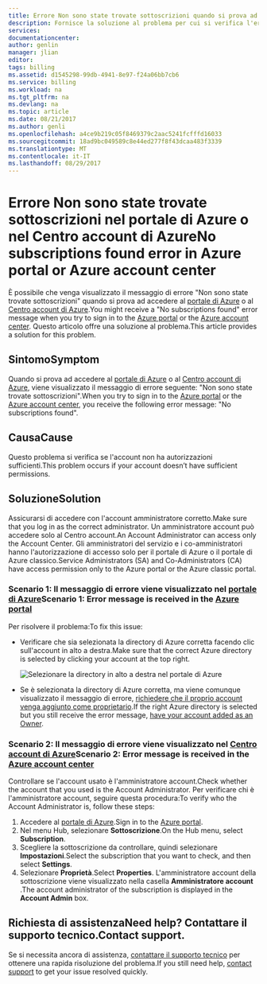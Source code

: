 ```yaml
---
title: Errore Non sono state trovate sottoscrizioni quando si prova ad accedere al portale di Azure o al Centro account di Azure | Microsoft Docs
description: Fornisce la soluzione al problema per cui si verifica l'errore Non sono state trovate sottoscrizioni quando si accede al portale di Azure o al Centro account di Azure.
services: 
documentationcenter: 
author: genlin
manager: jlian
editor: 
tags: billing
ms.assetid: d1545298-99db-4941-8e97-f24a06bb7cb6
ms.service: billing
ms.workload: na
ms.tgt_pltfrm: na
ms.devlang: na
ms.topic: article
ms.date: 08/21/2017
ms.author: genli
ms.openlocfilehash: a4ce9b219c05f8469379c2aac5241fcfffd16033
ms.sourcegitcommit: 18ad9bc049589c8e44ed277f8f43dcaa483f3339
ms.translationtype: MT
ms.contentlocale: it-IT
ms.lasthandoff: 08/29/2017
---
```

# <a name="no-subscriptions-found-error-in-azure-portal-or-azure-account-center"></a><span data-ttu-id="0212e-103">Errore Non sono state trovate sottoscrizioni nel portale di Azure o nel Centro account di Azure</span><span class="sxs-lookup"><span data-stu-id="0212e-103">No subscriptions found error in Azure portal or Azure account center</span></span>
<span data-ttu-id="0212e-104">È possibile che venga visualizzato il messaggio di errore "Non sono state trovate sottoscrizioni" quando si prova ad accedere al [portale di Azure](https://portal.azure.com/) o al [Centro account di Azure](https://account.windowsazure.com/Subscriptions).</span><span class="sxs-lookup"><span data-stu-id="0212e-104">You might receive a "No subscriptions found" error message when you try to sign in to the [Azure portal](https://portal.azure.com/) or the [Azure account center](https://account.windowsazure.com/Subscriptions).</span></span> <span data-ttu-id="0212e-105">Questo articolo offre una soluzione al problema.</span><span class="sxs-lookup"><span data-stu-id="0212e-105">This article provides a solution for this problem.</span></span>

## <a name="symptom"></a><span data-ttu-id="0212e-106">Sintomo</span><span class="sxs-lookup"><span data-stu-id="0212e-106">Symptom</span></span>

<span data-ttu-id="0212e-107">Quando si prova ad accedere al [portale di Azure](https://portal.azure.com/) o al [Centro account di Azure](https://account.windowsazure.com/Subscriptions), viene visualizzato il messaggio di errore seguente: "Non sono state trovate sottoscrizioni".</span><span class="sxs-lookup"><span data-stu-id="0212e-107">When you try to sign in to the [Azure portal](https://portal.azure.com/) or the [Azure account center](https://account.windowsazure.com/Subscriptions), you receive the following error message: "No subscriptions found".</span></span>

## <a name="cause"></a><span data-ttu-id="0212e-108">Causa</span><span class="sxs-lookup"><span data-stu-id="0212e-108">Cause</span></span>

<span data-ttu-id="0212e-109">Questo problema si verifica se l'account non ha autorizzazioni sufficienti.</span><span class="sxs-lookup"><span data-stu-id="0212e-109">This problem occurs if your account doesn’t have sufficient permissions.</span></span> 

## <a name="solution"></a><span data-ttu-id="0212e-110">Soluzione</span><span class="sxs-lookup"><span data-stu-id="0212e-110">Solution</span></span>

<span data-ttu-id="0212e-111">Assicurarsi di accedere con l'account amministratore corretto.</span><span class="sxs-lookup"><span data-stu-id="0212e-111">Make sure that you log in as the correct administrator.</span></span> <span data-ttu-id="0212e-112">Un amministratore account può accedere solo al Centro account.</span><span class="sxs-lookup"><span data-stu-id="0212e-112">An Account Administrator can access only the Account Center.</span></span> <span data-ttu-id="0212e-113">Gli amministratori del servizio e i co-amministratori hanno l'autorizzazione di accesso solo per il portale di Azure o il portale di Azure classico.</span><span class="sxs-lookup"><span data-stu-id="0212e-113">Service Administrators (SA) and Co-Administrators (CA) have access permission only to the Azure portal or the Azure classic portal.</span></span>

### <a name="scenario-1-error-message-is-received-in-the-azure-portalhttpsportalazurecom"></a><span data-ttu-id="0212e-114">Scenario 1: Il messaggio di errore viene visualizzato nel [portale di Azure](https://portal.azure.com)</span><span class="sxs-lookup"><span data-stu-id="0212e-114">Scenario 1: Error message is received in the [Azure portal](https://portal.azure.com)</span></span>

<span data-ttu-id="0212e-115">Per risolvere il problema:</span><span class="sxs-lookup"><span data-stu-id="0212e-115">To fix this issue:</span></span>

* <span data-ttu-id="0212e-116">Verificare che sia selezionata la directory di Azure corretta facendo clic sull'account in alto a destra.</span><span class="sxs-lookup"><span data-stu-id="0212e-116">Make sure that the correct Azure directory is selected by clicking your account at the top right.</span></span>

  ![Selezionare la directory in alto a destra nel portale di Azure](./media/billing-no-subscriptions-found/directory-switch.png)

* <span data-ttu-id="0212e-118">Se è selezionata la directory di Azure corretta, ma viene comunque visualizzato il messaggio di errore, [richiedere che il proprio account venga aggiunto come proprietario](billing-add-change-azure-subscription-administrator.md).</span><span class="sxs-lookup"><span data-stu-id="0212e-118">If the right Azure directory is selected but you still receive the error message, [have your account added as an Owner](billing-add-change-azure-subscription-administrator.md).</span></span>

### <a name="scenario-2-error-message-is-received-in-the-azure-account-centerhttpsaccountwindowsazurecomsubscriptions"></a><span data-ttu-id="0212e-119">Scenario 2: Il messaggio di errore viene visualizzato nel [Centro account di Azure](https://account.windowsazure.com/Subscriptions)</span><span class="sxs-lookup"><span data-stu-id="0212e-119">Scenario 2: Error message is received in the [Azure account center](https://account.windowsazure.com/Subscriptions)</span></span>

<span data-ttu-id="0212e-120">Controllare se l'account usato è l'amministratore account.</span><span class="sxs-lookup"><span data-stu-id="0212e-120">Check whether the account that you used is the Account Administrator.</span></span> <span data-ttu-id="0212e-121">Per verificare chi è l'amministratore account, seguire questa procedura:</span><span class="sxs-lookup"><span data-stu-id="0212e-121">To verify who the Account Administrator is, follow these steps:</span></span>

1. <span data-ttu-id="0212e-122">Accedere al [portale di Azure](https://portal.azure.com).</span><span class="sxs-lookup"><span data-stu-id="0212e-122">Sign in to the [Azure portal](https://portal.azure.com).</span></span>
2. <span data-ttu-id="0212e-123">Nel menu Hub, selezionare **Sottoscrizione**.</span><span class="sxs-lookup"><span data-stu-id="0212e-123">On the Hub menu, select **Subscription**.</span></span>
3. <span data-ttu-id="0212e-124">Scegliere la sottoscrizione da controllare, quindi selezionare **Impostazioni**.</span><span class="sxs-lookup"><span data-stu-id="0212e-124">Select the subscription that you want to check, and then select **Settings**.</span></span>
4. <span data-ttu-id="0212e-125">Selezionare **Proprietà**.</span><span class="sxs-lookup"><span data-stu-id="0212e-125">Select **Properties**.</span></span> <span data-ttu-id="0212e-126">L'amministratore account della sottoscrizione viene visualizzato nella casella **Amministratore account** .</span><span class="sxs-lookup"><span data-stu-id="0212e-126">The account administrator of the subscription is displayed in the **Account Admin** box.</span></span>

## <a name="need-help-contact-support"></a><span data-ttu-id="0212e-127">Richiesta di assistenza</span><span class="sxs-lookup"><span data-stu-id="0212e-127">Need help?</span></span> <span data-ttu-id="0212e-128">Contattare il supporto tecnico.</span><span class="sxs-lookup"><span data-stu-id="0212e-128">Contact support.</span></span>
<span data-ttu-id="0212e-129">Se si necessita ancora di assistenza, [contattare il supporto tecnico](http://go.microsoft.com/fwlink/?linkid=544831&clcid=0x409) per ottenere una rapida risoluzione del problema.</span><span class="sxs-lookup"><span data-stu-id="0212e-129">If you still need help, [contact support](http://go.microsoft.com/fwlink/?linkid=544831&clcid=0x409) to get your issue resolved quickly.</span></span> 
